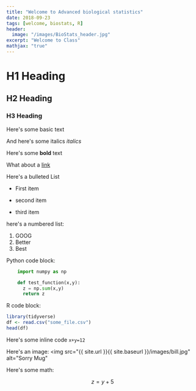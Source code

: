 ```yaml
---
title: "Welcome to Advanced biological statistics"
date: 2018-09-23
tags: [welcome, biostats, R]
header:
  image: "/images/BioStats_header.jpg"
excerpt: "Welcome to Class"
mathjax: "true"
---
```


# H1 Heading

## H2 Heading

### H3 Heading

Here's some basic text

And here's some italics *italics*

Here's some **bold** text

What about a [link](https://cnn.com)

Here's a bulleted List

* First item
- second item
+ third item


here's a numbered list:

1. GOOG
2. Better
3. Best


Python code block:
```Python
    import numpy as np

    def test_function(x,y):
      z = np.sum(x,y)
      return z
```

R code block:
```r
library(tidyverse)
df <- read.csv("some_file.csv")
head(df)
```

Here's some inline code `x+y=12`

Here's an image:
<img src="{{ site.url }}{{ site.baseurl }}/images/bill.jpg" alt="Sorry Mug"

Here's some math:

$$z=y+5$$
